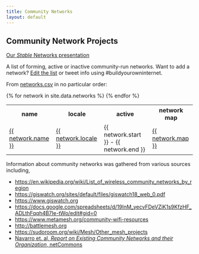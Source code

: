 ```yaml
---
title: Community Networks
layout: default
---
```

## Community Network Projects
[Our _Stable_ Networks presentation](https://cryptpad.fr/slide/#/2/slide/view/Q7uOjmo75Ua4R+L5Scjug9doHfl52XGMdRu2frmTWQk/)  

A list of <span class='forming'>forming</span>, <span class='active'>active</span> or <span class='inactive'>inactive</span> community-run networks. Want to add a network? [Edit the list](https://github.com/buildyourowninternet/buildyourowninternet.github.io/edit/master/_data/networks.csv) or tweet info using #buildyourowninternet. 

From [networks.csv](https://github.com/buildyourowninternet/buildyourowninternet.github.io/blob/master/_data/networks.csv) in no particular order:

<table>
<tr><th>name</th><th>locale</th><th>active</th><th>network map</th></tr>
{% for network in site.data.networks %}
  <tr class="{{ network.status }}">
  <td><a href="{{ network.url }}" target="_blank">{{ network.name }}</a></td><td><a href="{{ network.localeId }}" target="_blank">{{ network.locale }}</a></td><td>{{ network.start }} - {{ network.end }}</td><td><a href="{{ network.map }}" target="_blank">{{ network.map }}</a></td>
  </tr>
{% endfor %}
</table>

Information about community networks was gathered from various sources including, 
* <https://en.wikipedia.org/wiki/List_of_wireless_community_networks_by_region>
* <https://giswatch.org/sites/default/files/giswatch18_web_0.pdf>
* <https://www.giswatch.org>
* <https://docs.google.com/spreadsheets/d/19InM_yecvFDeVZiK1s9KfzHF_ADLthFqqh4B7Ie-tWo/edit#gid=0>
* <https://www.metamesh.org/community-wifi-resources> 
* <http://battlemesh.org>
* <https://sudoroom.org/wiki/Mesh/Other_mesh_projects>
* [Navarro et. al, _Report on Existing Community Networks and their Organization_, netCommons](./resources/attachment_0.pdf)
